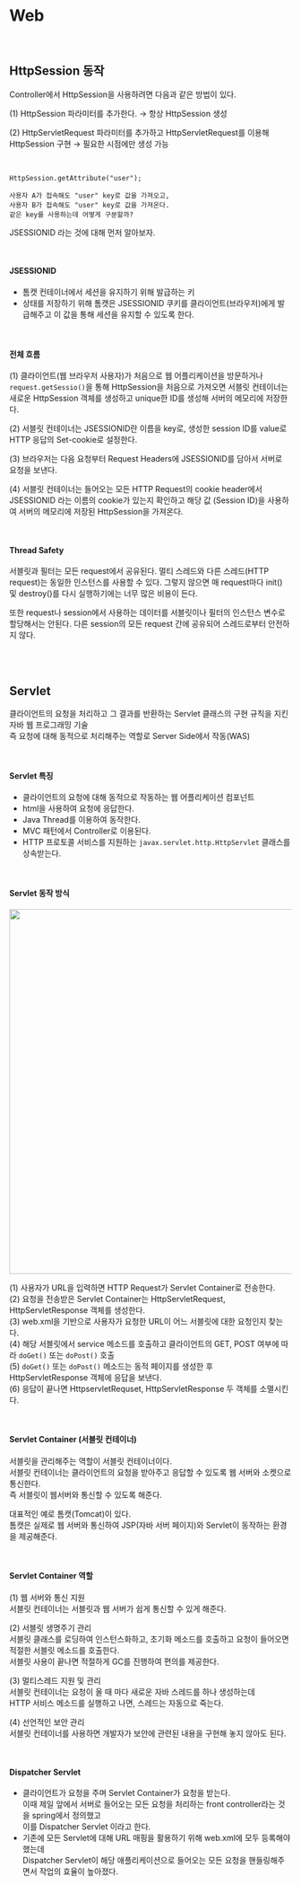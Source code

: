 # Web

<br />

## HttpSession 동작

Controller에서 HttpSession을 사용하려면 다음과 같은 방법이 있다.

(1) HttpSession 파라미터를 추가한다.
→ 항상 HttpSession 생성

(2) HttpServletRequest 파라미터를 추가하고 HttpServletRequest를 이용해 HttpSession 구현
→ 필요한 시점에만 생성 가능

<br />

```
HttpSession.getAttribute("user");

사용자 A가 접속해도 "user" key로 값을 가져오고, 
사용자 B가 접속해도 "user" key로 값을 가져온다. 
같은 key를 사용하는데 어떻게 구분할까?
```

JSESSIONID 라는 것에 대해 먼저 알아보자.

<br />

#### JSESSIONID

* 톰캣 컨테이너에서 세션을 유지하기 위해 발급하는 키
* 상태를 저장하기 위해 톰캣은 JSESSIONID 쿠키를 클라이언트(브라우저)에게 발급해주고 이 값을 통해 세션을 유지할 수 있도록 한다.

<br />

#### 전체 흐름

(1) 클라이언트(웹 브라우저 사용자)가 처음으로 웹 어플리케이션을 방문하거나 `request.getSessio()`을 통해
HttpSession을 처음으로 가져오면 서블릿 컨테이너는 새로운 HttpSession 객체를 생성하고 unique한 ID를 생성해 서버의 메모리에 저장한다.

(2) 서블릿 컨테이너는 JSESSIONID란 이름을 key로, 생성한 session ID를 value로
HTTP 응답의 Set-cookie로 설정한다.

(3) 브라우저는 다음 요청부터 Request Headers에 JSESSIONID를 담아서 서버로 요청을 보낸다.

(4) 서블릿 컨테이너는 들어오는 모든 HTTP Request의 cookie header에서 JSESSIONID 라는 이름의 cookie가 있는지 확인하고
해당 값 (Session ID)을 사용하여 서버의 메모리에 저장된 HttpSession을 가져온다.

<br />

#### Thread Safety

서블릿과 필터는 모든 request에서 공유된다.
멀티 스레드와 다른 스레드(HTTP request)는 동일한 인스턴스를 사용할 수 있다.
그렇지 않으면 매 request마다 init() 및 destroy()를 다시 실행하기에는 너무 많은 비용이 든다.

또한 request나 session에서 사용하는 데이터를 서블릿이나 필터의 인스턴스 변수로 할당해서는 안된다.
다른 session의 모든 request 간에 공유되어 스레드로부터 안전하지 않다.

<br />
<br />

## Servlet

클라이언트의 요청을 처리하고 그 결과를 반환하는 Servlet 클래스의 구현 규칙을 지킨 자바 웹 프로그래밍 기술     
즉 요청에 대해 동적으로 처리해주는 역할로 Server Side에서 작동(WAS)   

<br />

#### Servlet 특징

* 클라이언트의 요청에 대해 동적으로 작동하는 웹 어플리케이션 컴포넌트
* html을 사용하여 요청에 응답한다.
* Java Thread를 이용하여 동작한다.
* MVC 패턴에서 Controller로 이용된다.
* HTTP 프로토콜 서비스를 지원하는 `javax.servlet.http.HttpServlet` 클래스를 상속받는다.

<br />

#### Servlet 동작 방식    
<img width="650" src="https://user-images.githubusercontent.com/33855307/148338820-43d31bb4-999e-43c4-b86d-23427dc77d9b.png">  

(1) 사용자가 URL을 입력하면 HTTP Request가 Servlet Container로 전송한다.      
(2) 요청을 전송받은 Servlet Container는 HttpServletRequest, HttpServletResponse 객체를 생성한다.       
(3) web.xml을 기반으로 사용자가 요청한 URL이 어느 서블릿에 대한 요청인지 찾는다.      
(4) 해당 서블릿에서 service 메소드를 호출하고 클라이언트의 GET, POST 여부에 따라 `doGet()` 또는 `doPost()` 호출      
(5) `doGet()` 또는 `doPost()` 메소드는 동적 페이지를 생성한 후 HttpServletResponse 객체에 응답을 보낸다.        
(6) 응답이 끝나면 HttpservletRequset, HttpServletResponse 두 객체를 소멸시킨다.        

<br />

#### Servlet Container (서블릿 컨테이너)  
서블릿을 관리해주는 역할이 서블릿 컨테이너이다.  
서블릿 컨테이너는 클라이언트의 요청을 받아주고 응답할 수 있도록 웹 서버와 소켓으로 통신한다.    
즉 서블릿이 웹서버와 통신할 수 있도록 해준다.    

대표적인 예로 톰캣(Tomcat)이 있다.        
톰캣은 실제로 웹 서버와 통신하여 JSP(자바 서버 페이지)와 Servlet이 동작하는 환경을 제공해준다.   
    
<br />

#### Servlet Container 역할 
(1) 웹 서버와 통신 지원   
서블릿 컨테이너는 서블릿과 웹 서버가 쉽게 통신할 수 있게 해준다.    

(2) 서블릿 생명주기 관리   
서블릿 클래스를 로딩하여 인스턴스화하고, 초기화 메소드를 호출하고 요청이 들어오면 적절한 서블릿 메소드를 호출한다.      
서블릿 사용이 끝나면 적절하게 GC를 진행하여 편의를 제공한다.    

(3) 멀티스레드 지원 및 관리   
서블릿 컨테이너는 요청이 올 때 마다 새로운 자바 스레드를 하나 생성하는데   
HTTP 서비스 메소드를 실행하고 나면, 스레드는 자동으로 죽는다.   

(4) 선언적인 보안 관리   
서블릿 컨테이너를 사용하면 개발자가 보안에 관련된 내용을 구현해 놓지 않아도 된다.   

<br />

#### Dispatcher Servlet   
* 클라이언트가 요청을 주며 Servlet Container가 요청을 받는다.     
  이때 제일 앞에서 서버로 들어오는 모든 요청을 처리하는 front controller라는 것을 spring에서 정의했고   
  이를 Dispatcher Servlet 이라고 한다.   
* 기존에 모든 Servlet에 대해 URL 매핑을 활용하기 위해 web.xml에 모두 등록해야 했는데     
  Dispatcher Servlet이 해당 애플리케이션으로 들어오는 모든 요청을 핸들링해주면서 작업의 효율이 높아졌다.     



<br />






